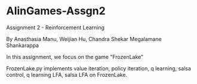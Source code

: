 # AIinGames-Assgn2
Assignment 2 - Reinforcement Learning

By Anasthasia Manu, Weijian Hu, Chandra Shekar Megalamane Shankarappa

In this assignment, we focus on the game "FrozenLake"

FrozenLake.py implements value iteration, policy iteration, q learning, salsa control, q learning LFA, salsa LFA on FrozenLake.
